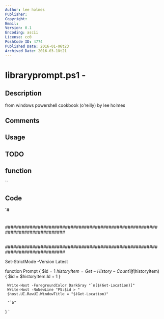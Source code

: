 ```yaml
---
Author: lee holmes
Publisher: 
Copyright: 
Email: 
Version: 0.1
Encoding: ascii
License: cc0
PoshCode ID: 4774
Published Date: 2016-01-06t23
Archived Date: 2016-03-18t21
---
```


# libraryprompt.ps1 - 

## Description

from windows powershell cookbook (o’reilly) by lee holmes

## Comments



## Usage



## TODO



## function

``

## Code

`#
 #
 ##############################################################################
 ##
 ##
 ##############################################################################
 
 Set-StrictMode -Version Latest
 
 function Prompt
 {
     $id = 1
     $historyItem = Get-History -Count 1
     if($historyItem)
     {
         $id = $historyItem.Id + 1
     }
 
     Write-Host -ForegroundColor DarkGray "`n[$(Get-Location)]"
     Write-Host -NoNewLine "PS:$id > "
     $host.UI.RawUI.WindowTitle = "$(Get-Location)"
 
     "`b"
 }
`


